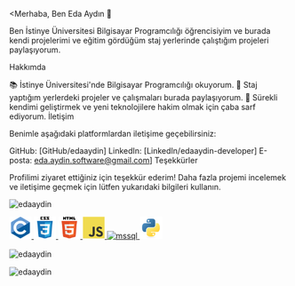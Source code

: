 <Merhaba, Ben Eda Aydın 👋

Ben İstinye Üniversitesi Bilgisayar Programcılığı öğrencisiyim ve burada kendi projelerimi ve eğitim gördüğüm staj yerlerinde çalıştığım projeleri paylaşıyorum.

Hakkımda

📚 İstinye Üniversitesi'nde Bilgisayar Programcılığı okuyorum.
💼 Staj yaptığım yerlerdeki projeler ve çalışmaları burada paylaşıyorum.
🌱 Sürekli kendimi geliştirmek ve yeni teknolojilere hakim olmak için çaba sarf ediyorum.
İletişim

Benimle aşağıdaki platformlardan iletişime geçebilirsiniz:

GitHub: [GitHub/edaaydin]
LinkedIn: [LinkedIn/edaaydin-developer]
E-posta: eda.aydin.software@gmail.com]
Teşekkürler

Profilimi ziyaret ettiğiniz için teşekkür ederim! Daha fazla projemi incelemek ve iletişime geçmek için lütfen yukarıdaki bilgileri kullanın.

<p align="left"> <img src="https://komarev.com/ghpvc/?username=edaaydin&label=Profile%20views&color=0e75b6&style=flat" alt="edaaydin" /> </p>

<p align="left"> <a href="https://www.cprogramming.com/" target="_blank" rel="noreferrer"> <img src="https://raw.githubusercontent.com/devicons/devicon/master/icons/c/c-original.svg" alt="c" width="40" height="40"/> </a> <a href="https://www.w3schools.com/css/" target="_blank" rel="noreferrer"> <img src="https://raw.githubusercontent.com/devicons/devicon/master/icons/css3/css3-original-wordmark.svg" alt="css3" width="40" height="40"/> </a> <a href="https://www.w3.org/html/" target="_blank" rel="noreferrer"> <img src="https://raw.githubusercontent.com/devicons/devicon/master/icons/html5/html5-original-wordmark.svg" alt="html5" width="40" height="40"/> </a> <a href="https://developer.mozilla.org/en-US/docs/Web/JavaScript" target="_blank" rel="noreferrer"> <img src="https://raw.githubusercontent.com/devicons/devicon/master/icons/javascript/javascript-original.svg" alt="javascript" width="40" height="40"/> </a> <a href="https://www.microsoft.com/en-us/sql-server" target="_blank" rel="noreferrer"> <img src="https://www.svgrepo.com/show/303229/microsoft-sql-server-logo.svg" alt="mssql" width="40" height="40"/> </a> <a href="https://www.python.org" target="_blank" rel="noreferrer"> <img src="https://raw.githubusercontent.com/devicons/devicon/master/icons/python/python-original.svg" alt="python" width="40" height="40"/> </a> </p>

<p><img align="center" src="https://github-readme-stats.vercel.app/api/top-langs?username=edaaydin&show_icons=true&locale=en&layout=compact" alt="edaaydin" /></p>

<p><img align="center" src="https://github-readme-streak-stats.herokuapp.com/?user=edaaydin&" alt="edaaydin" /></p>
